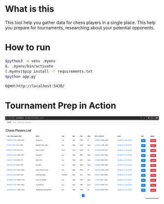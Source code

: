 # What is this 

This tool help you gather data for chess players in a single place.
This help you prepare for tournaments, researching about your potential opponents. 

# How to run 

```bash 
$python3 -m venv .myenv
$. .myenv/bin/activate
(.myenv)$pip install -r requirements.txt 
$python app.py
``` 

open `http://localhost:5430/`

# Tournament Prep in Action 

![alt text](image.png)